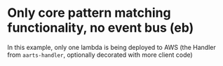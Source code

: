 
# Only core pattern matching functionality, no event bus (eb)

In this example, only one lambda is being deployed to AWS (the Handler from `aarts-handler`, optionally decorated with more client code)



